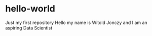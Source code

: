# hello-world
Just my first repository
Hello my name is Witold Jonczy and I am an aspiring Data Scientist
